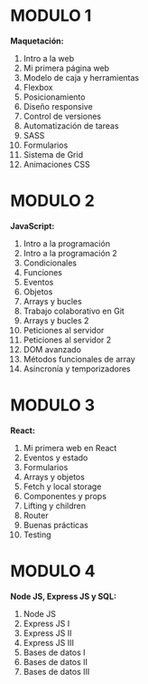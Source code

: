 # MODULO 1

**Maquetación:**

1. Intro a la web
2. Mi primera página web
3. Modelo de caja y herramientas
4. Flexbox
5. Posicionamiento
6. Diseño responsive
7. Control de versiones
8. Automatización de tareas
9. SASS
10. Formularios
11. Sistema de Grid
12. Animaciones CSS

# MODULO 2

**JavaScript:**

1. Intro a la programación
2. Intro a la programación 2
3. Condicionales
4. Funciones
5. Eventos
6. Objetos
7. Arrays y bucles
8. Trabajo colaborativo en Git
9. Arrays y bucles 2
10. Peticiones al servidor
11. Peticiones al servidor 2
12. DOM avanzado
13. Métodos funcionales de array
14. Asincronía y temporizadores

# MODULO 3

**React:**

1. Mi primera web en React
2. Eventos y estado
3. Formularios
4. Arrays y objetos
5. Fetch y local storage
6. Componentes y props
7. Lifting y children
8. Router
9. Buenas prácticas
10. Testing

# MODULO 4

**Node JS, Express JS y SQL:**

1. Node JS
2. Express JS I
3. Express JS II
4. Express JS III
5. Bases de datos I
6. Bases de datos II
7. Bases de datos III
